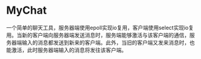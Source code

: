 # MyChat
一个简单的聊天工具，服务器端使用epoll实现io复用，客户端使用select实现io复用。当新的客户端向服务器端发送消息时，服务端能够激活与该客户端的通信，服务器端输入的消息都发送到新来的客户端。此外，当旧的客户端又发来消息时，也能激活，此时服务器端输入的消息将发往该客户端。
